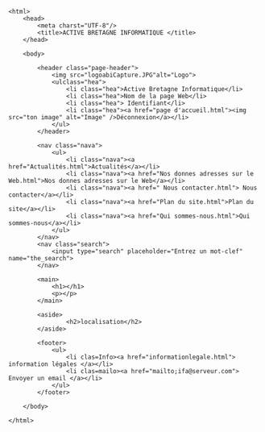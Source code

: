 <!DOCYPTE html>
    <html>
        <head>
            <meta charst="UTF-8"/>
            <title>ACTIVE BRETAGNE INFORMATIQUE </title>
        </head> 

        <body>

            <header class="page-header">
                <img src="logoabiCapture.JPG"alt="Logo">
                <ulclass="hea">
                    <li class="hea">Active Bretagne Informatique</li>
                    <li class="hea">Nom de la page Web</li>
                    <li class="hea"> Identifiant</li>
                    <li class="hea"><a href="page d'accueil.html"><img src="ton image" alt="Image" />Déconnexion</a></li>
                </ul>
            </header>

            <nav class="nava">
                <ul>
                    <li class="nava"><a href="Actualités.html">Actualités</a></li>
                    <li class="nava"><a href="Nos donnes adresses sur le Web.html">Nos donnes adresses sur le Web</a></li>
                    <li class="nava"><a href=" Nous contacter.html"> Nous contacter</a></li>
                    <li class="nava"><a href="Plan du site.html">Plan du site</a></li>
                    <li class="nava"><a href="Qui sommes-nous.html">Qui sommes-nous</a></li>
                </ul>
            </nav>
            <nav class="search">
                <input type="search" placeholder="Entrez un mot-clef" name="the_search">
            </nav>

            <main>
                <h1></h1>
                <p></p>
            </main>

            <aside>
                    <h2>localisation</h2>  
            </aside>

            <footer>
                <ul>
                    <li clas=Info><a href="informationlegale.html"> information légales </a></li> 
                    <li clas=mailo><a href="mailto;ifa@serveur.com"> Envoyer un email </a></li> 
                </ul>   
            </footer>
           
        </body>
        
    </html>

